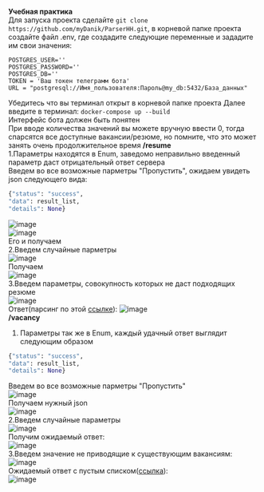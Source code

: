 **Учебная практика** <br/>
Для запуска проекта сделайте `git clone https://github.com/myDanik/ParserHH.git`, в корневой папке проекта создайте файл .env, где создадите следующие переменные и зададите им свои значения:
```.env
POSTGRES_USER=''
POSTGRES_PASSWORD=''
POSTGRES_DB=''
TOKEN = 'Ваш токен телеграмм бота'
URL = "postgresql://Имя_пользователя:Пароль@my_db:5432/База_данных"
```
Убедитесь что вы терминал открыт в корневой папке проекта
Далее введите в терминал: `docker-compose up --build` <br/>
Интерфейс бота должен быть понятен <br/>
При вводе количества значений вы можете вручную ввести 0, тогда спарсятся все доступные вакансии/резюме, но помните, что это может занять очень продолжительное время
**/resume**<br/>
1.Параметры находятся в Enum, заведомо неправильно введенный параметр даст отрицательный ответ сервера<br/>
Введем во все возможные парметры "Пропустить", ожидаем увидеть json следующего вида:<br/>
``` python
{"status": "success",
"data": result_list,
"details": None}
```
![image](https://github.com/myDanik/ParserHH/assets/146641293/88abab51-4b41-4b02-8ca1-ded3dd99240f)<br/>
![image](https://github.com/myDanik/ParserHH/assets/146641293/543fc496-d30b-47a5-b8a4-b059d13c9872)<br/>
Его и получаем<br/>
2.Введем случайные парметры<br/>
![image](https://github.com/myDanik/ParserHH/assets/146641293/eeca27cc-6de6-48d8-b5db-19ba3ae2ab2c)<br/>
Получаем<br/>
![image](https://github.com/myDanik/ParserHH/assets/146641293/e32d587d-685c-4856-9ccc-e376410afa69)<br/>
3.Введем параметры, совокупность которых не даст подходящих резюме<br/>
![image](https://github.com/myDanik/ParserHH/assets/146641293/bd7cdd9a-4e13-4657-abbd-1e4256a99b01)<br/>
Ответ(парсинг по этой [ссылке](https://hh.ru/search/resume?isDefaultArea=true&exp_period=all_time&logic=normal&pos=full_text&hhtmFrom=vacancy_search_list&hhtmFromLabel=resume_search_line&search_period=0&order_by=relevance&filter_exp_period=all_time&relocation=living_or_relocation&gender=female&area=113&job_search_status=active_search&job_search_status_changed_by_user=true&employment=volunteer&schedule=flyInFlyOut&experience=noExperience&education_level=doctor&text=повар)):
![image](https://github.com/myDanik/ParserHH/assets/146641293/cce1969a-029f-48e0-94e9-175219e6e779)<br/>
**/vacancy**<br/>
1. Параметры так же в Enum, каждый удачный ответ выглядит следующим образом<br/>
``` python
{"status": "success",
"data": result_list,
"details": None}
```
Введем во все возможные парметры "Пропустить"<br/>
![image](https://github.com/myDanik/ParserHH/assets/146641293/89eeffcc-862f-4e44-b986-690257639aa2)<br/>
Получаем нужный json<br/>
![image](https://github.com/myDanik/ParserHH/assets/146641293/7aa9bdf8-73c0-43bc-bdb6-6a1d8d956bf7)<br/>
2.Введем случайные параметры<br/>
![image](https://github.com/myDanik/ParserHH/assets/146641293/95da678b-7c32-470b-8898-2a1de5a635cd)<br/>
Получим ожидаемый ответ:<br/>
![image](https://github.com/myDanik/ParserHH/assets/146641293/0a8eaf9e-7c9f-4a00-9b86-35c6c8f688ab)<br/>
3.Введем значение не приводящие к существующим вакансиям:<br/>
![image](https://github.com/myDanik/ParserHH/assets/146641293/32846ea2-9e2b-4ac2-bb95-298065910bc9)<br/>
Ожидаемый ответ c пустым списком([ccылка](https://hh.ru/search/vacancy?hhtmFrom=main&hhtmFromLabel=vacancy_search_line&search_field=name&search_field=company_name&search_field=description&enable_snippets=false&L_save_area=true&area=113&education=higher&part_time=start_after_sixteen&experience=noExperience&schedule=flexible&text=Rust_senior&page=0)):<br/>
![image](https://github.com/myDanik/ParserHH/assets/146641293/1e799b12-9808-4d64-9470-f0f61724f395)<br/>









